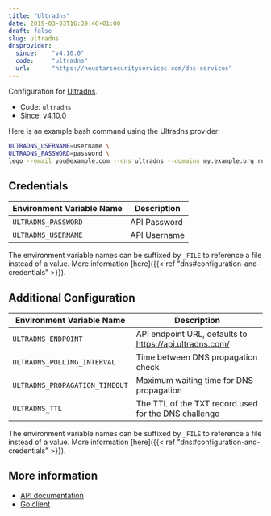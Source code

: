 ```yaml
---
title: "Ultradns"
date: 2019-03-03T16:39:46+01:00
draft: false
slug: ultradns
dnsprovider:
  since:    "v4.10.0"
  code:     "ultradns"
  url:      "https://neustarsecurityservices.com/dns-services"
---
```


<!-- THIS DOCUMENTATION IS AUTO-GENERATED. PLEASE DO NOT EDIT. -->
<!-- providers/dns/ultradns/ultradns.toml -->
<!-- THIS DOCUMENTATION IS AUTO-GENERATED. PLEASE DO NOT EDIT. -->


Configuration for [Ultradns](https://neustarsecurityservices.com/dns-services).


<!--more-->

- Code: `ultradns`
- Since: v4.10.0


Here is an example bash command using the Ultradns provider:

```bash
ULTRADNS_USERNAME=username \
ULTRADNS_PASSWORD=password \
lego --email you@example.com --dns ultradns --domains my.example.org run
```




## Credentials

| Environment Variable Name | Description |
|-----------------------|-------------|
| `ULTRADNS_PASSWORD` | API Password |
| `ULTRADNS_USERNAME` | API Username |

The environment variable names can be suffixed by `_FILE` to reference a file instead of a value.
More information [here]({{< ref "dns#configuration-and-credentials" >}}).


## Additional Configuration

| Environment Variable Name | Description |
|--------------------------------|-------------|
| `ULTRADNS_ENDPOINT` | API endpoint URL, defaults to https://api.ultradns.com/ |
| `ULTRADNS_POLLING_INTERVAL` | Time between DNS propagation check |
| `ULTRADNS_PROPAGATION_TIMEOUT` | Maximum waiting time for DNS propagation |
| `ULTRADNS_TTL` | The TTL of the TXT record used for the DNS challenge |

The environment variable names can be suffixed by `_FILE` to reference a file instead of a value.
More information [here]({{< ref "dns#configuration-and-credentials" >}}).




## More information

- [API documentation](https://ultra-portalstatic.ultradns.com/static/docs/REST-API_User_Guide.pdf)
- [Go client](https://github.com/ultradns/ultradns-go-sdk)

<!-- THIS DOCUMENTATION IS AUTO-GENERATED. PLEASE DO NOT EDIT. -->
<!-- providers/dns/ultradns/ultradns.toml -->
<!-- THIS DOCUMENTATION IS AUTO-GENERATED. PLEASE DO NOT EDIT. -->
